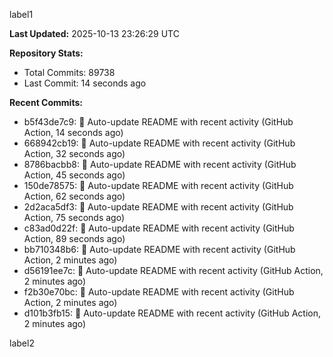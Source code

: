 
label1 
<!-- ACTIVITY_START -->
**Last Updated:** 2025-10-13 23:26:29 UTC

**Repository Stats:**
- Total Commits: 89738
- Last Commit: 14 seconds ago

**Recent Commits:**
- b5f43de7c9: 🤖 Auto-update README with recent activity (GitHub Action, 14 seconds ago)
- 668942cb19: 🤖 Auto-update README with recent activity (GitHub Action, 32 seconds ago)
- 8786bacbb8: 🤖 Auto-update README with recent activity (GitHub Action, 45 seconds ago)
- 150de78575: 🤖 Auto-update README with recent activity (GitHub Action, 62 seconds ago)
- 2d2aca5df3: 🤖 Auto-update README with recent activity (GitHub Action, 75 seconds ago)
- c83ad0d22f: 🤖 Auto-update README with recent activity (GitHub Action, 89 seconds ago)
- bb710348b6: 🤖 Auto-update README with recent activity (GitHub Action, 2 minutes ago)
- d56191ee7c: 🤖 Auto-update README with recent activity (GitHub Action, 2 minutes ago)
- f2b30e70bc: 🤖 Auto-update README with recent activity (GitHub Action, 2 minutes ago)
- d101b3fb15: 🤖 Auto-update README with recent activity (GitHub Action, 2 minutes ago)
<!-- ACTIVITY_END -->

label2
